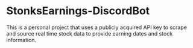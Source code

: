 # StonksEarnings-DiscordBot
This is a personal project that uses a publicly acquired API key to scrape and source real time stock data to provide earning dates and stock information. 
